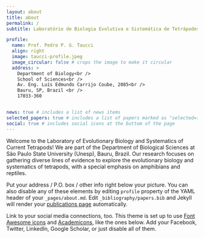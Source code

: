 ```yaml
---
layout: about
title: about
permalink: /
subtitle: Laboratório de Biologia Evolutiva e Sistemática de Tetrápodes Atuais

profile:
  name: Prof. Pedro P. G. Taucci
  align: right
  image: taucci-profile.jpeg
  image_circular: false # crops the image to make it circular
  address: >
    Department of Biology<br />
    School of Sciences<br />
    Av. Eng. Luís Edmundo Carrijo Coube, 2085<br />
    Bauru, SP, Brazil <br />
    17033-360


news: true # includes a list of news items
selected_papers: true # includes a list of papers marked as "selected={true}"
social: true # includes social icons at the bottom of the page
---
```


Welcome to the Laboratory of Evolutionary Biology and Systematics of Current Tetrapods! We are part of the Department of Biological Sciences at São Paulo State University (Unesp), Bauru, Brazil. Our research focuses on gathering diverse lines of evidence to explore the evolutionary biology and systematics of tetrapods, with a special emphasis on amphibians and reptiles.

Put your address / P.O. box / other info right below your picture. You can also disable any of these elements by editing `profile` property of the YAML header of your `_pages/about.md`. Edit `_bibliography/papers.bib` and Jekyll will render your [publications page](/al-folio/publications/) automatically.

Link to your social media connections, too. This theme is set up to use [Font Awesome icons](https://fontawesome.com/) and [Academicons](https://jpswalsh.github.io/academicons/), like the ones below. Add your Facebook, Twitter, LinkedIn, Google Scholar, or just disable all of them.
